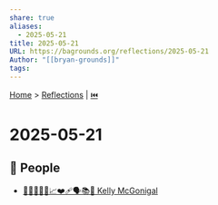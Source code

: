 ```yaml
---
share: true
aliases:
  - 2025-05-21
title: 2025-05-21
URL: https://bagrounds.org/reflections/2025-05-21
Author: "[[bryan-grounds]]"
tags: 
---
```

[Home](../index.md) > [Reflections](./index.md) | [⏮️](./2025-05-20.md)  
# 2025-05-21  
## 👥 People  
- [🧠🔬🧘‍♀️💪📈❤️‍🩹🗣️📚🌟 Kelly McGonigal](../people/kelly-mcgonigal.md)  
